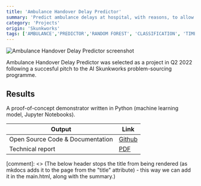 ```yaml
---
title: 'Ambulance Handover Delay Predictor'
summary: 'Predict ambulance delays at hospital, with reasons, to allow them to influence hospitals'' behaviour to mitigate against queues before they happen.'
category: 'Projects'
origin: 'Skunkworks'
tags: ['AMBULANCE','PREDICTOR','RANDOM FOREST', 'CLASSIFICATION', 'TIME SERIES', 'PYTHON']
---
```


![Ambulance Handover Delay Predictor screenshot](../images/ambulance-delay-predictor.png)

Ambulance Handover Delay Predictor was selected as a project in Q2 2022 following a succesful pitch to the AI Skunkworks problem-sourcing programme.

## Results

A proof-of-concept demonstrator written in Python (machine learning model, Jupyter Notebooks).

Output|Link
---|---
Open Source Code & Documentation|[Github](https://github.com/nhsx/skunkworks-ambulance-queueing-prediction)
Technical report|[PDF](https://github.com/nhsx/skunkworks-ambulance-queueing-prediction/raw/main/docs/ambulance-queueing-prediction-technical-report.pdf)

[comment]: <> (The below header stops the title from being rendered (as mkdocs adds it to the page from the "title" attribute) - this way we can add it in the main.html, along with the summary.)
#
